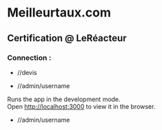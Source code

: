 # Meilleurtaux.com

## Certification @ LeRéacteur

### Connection :

- //devis

- //admin/username

Runs the app in the development mode.<br />
Open [http://localhost:3000](http://localhost:3000) to view it in the browser.

- //admin/username
